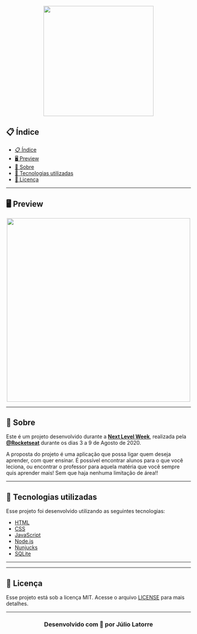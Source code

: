 <p align="center">
  <img src="https://i.imgur.com/mQcxWAh.png" width="300" >
</p>


## 📋 Índice

- [📋 Índice](#-índice)
- [🖥 Preview](#-preview)
- [📖 Sobre](#-sobre)
- [🚀 Tecnologias utilizadas](#-tecnologias-utilizadas)
- [📝 Licença](#-licença)

---

## 🖥 Preview 

<p align="center">
  <img src="https://i.imgur.com/rOiMviT.png" width="500" >
</p>

---

## 📖 Sobre 

Este é um projeto desenvolvido durante a **[Next Level Week](https://nextlevelweek.com/)**, realizada pela **[@Rocketseat](https://github.com/Rocketseat)** durante os dias 3 a 9 de Agosto de 2020.

A proposta do projeto é uma aplicação que possa ligar quem deseja aprender, com quer ensinar. É possível encontrar alunos para o que você leciona, ou encontrar o professor para aquela matéria que você sempre quis aprender mais! Sem que haja nenhuma limitação de área!! 

--- 

## 🚀 Tecnologias utilizadas

Esse projeto foi desenvolvido utilizando as seguintes tecnologias:
- [HTML](https://www.w3schools.com/html/)
- [CSS](https://developer.mozilla.org/pt-BR/docs/Web/CSS)
- [JavaScript](https://www.javascript.com/)
- [Node.js](https://nodejs.org/en/)
- [Nunjucks](https://mozilla.github.io/nunjucks//)
- [SQLite](https://www.sqlite.org/index.html)

--- 
---
## 📝 Licença
Esse projeto está sob a licença MIT. Acesse o arquivo [LICENSE](https://github.com/Juliolatorre/NLW/blob/master/LICENSE) para mais detalhes.

---

<h3 align="center"> 
 Desenvolvido com 💜 por Júlio Latorre
</h3> 
